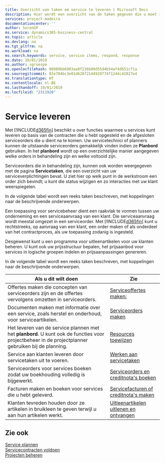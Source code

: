 ```yaml
---
title: Overzicht van taken om service te leveren | Microsoft Docs
description: Hier wordt een overzicht van de taken gegeven die u moet instellen om ervoor te zorgen dat u kwaliteitsservice levert en afspraken met klanten nakomt.
services: project-madeira
documentationcenter: ''
author: SorenGP
ms.service: dynamics365-business-central
ms.topic: article
ms.devlang: na
ms.tgt_pltfrm: na
ms.workload: na
ms.search.keywords: service, service items, respond, response
ms.date: 10/01/2019
ms.author: sgroespe
ms.openlocfilehash: 08989bb6903aa9f236b89d55d4b54af4db51cf1a
ms.sourcegitcommit: 02e704bc3e01d62072144919774f1244c42827e4
ms.translationtype: HT
ms.contentlocale: nl-BE
ms.lasthandoff: 10/01/2019
ms.locfileid: "2311920"
---
```

# <a name="delivering-service"></a>Service leveren
Met [!INCLUDE[d365fin](includes/d365fin_md.md)] beschikt u over functies waarmee u services kunt leveren op basis van de contracten die u hebt opgesteld en de afgesloten serviceorders die u dient na te komen. Uw servicetechnici of planners kunnen de uitstaande serviceorders gemakkelijk vinden indien ze **Planbord** gebruiken. In het **planbord** wordt op een overzichtelijke manier aangegeven welke orders in behandeling zijn en welke voltooid zijn.  
  
Serviceorders die in behandeling zijn, kunnen ook worden weergegeven met de pagina **Servicetaken**, die een overzicht van uw serviceverplichtingen bevat. U ziet hier op welk punt in de werkstroom een order zich bevindt; u kunt die status wijzigen en zo interacties met uw klant weerspiegelen.  
  
In de volgende tabel wordt een reeks taken beschreven, met koppelingen naar de beschrijvende onderwerpen.   

Een toepassing voor servicebeheer dient een raakvlak te vormen tussen uw onderneming en een serviceaanvraag van een klant. Die serviceaanvraag wordt meestal omgezet in een serviceorder. Met [!INCLUDE[d365fin](includes/d365fin_md.md)] kunt u rechtstreeks, op aanvraag van een klant, een order maken of als onderdeel van het contractproces, als uw toepassing zodanig is ingesteld.  
  
Desgewenst kunt u een programma voor uitleenartikelen voor uw klanten beheren. U kunt ook uw prijsstructuur bepalen, het prijsaanbod voor services in logische groepen indelen en prijsaanpassingen genereren.  
  
In de volgende tabel wordt een reeks taken beschreven, met koppelingen naar de beschrijvende onderwerpen.   
  
|**Als u dit wilt doen**|**Zie**|  
|------------|-------------|  
|Offertes maken die concepten van serviceorders zijn en de offertes vervolgens omzetten in serviceorders.|[Serviceoffertes maken:](service-how-to-create-service-quotes.md)|
|Documenten maken met informatie over een service, zoals herstel en onderhoud, voor serviceartikelen.|[Serviceorders maken](service-how-to-create-service-orders.md)|
|Het leveren van de service plannen met het **planbord**. U kunt ook de functies voor projectbeheer in de projectplanner gebruiken bij de planning.|[Resources toewijzen](service-how-to-allocate-resources.md)|  
|Service aan klanten leveren door servicetaken uit te voeren.|[Werken aan servicetaken](service-how-to-work-on-service-tasks.md)|  
|Serviceorders voor services boeken zodat uw boekhouding volledig is bijgewerkt.|[Serviceorders en creditnota's boeken](service-how-to-post-service-orders.md)|  
|Facturen maken en boeken voor services die u hebt geleverd.|[Servicefacturen of creditnota's maken](service-how-create-invoices.md)|  
|Klanten tevreden houden door ze artikelen in bruikleen te geven terwijl u aan hun artikelen werkt.| [Uitleenartikelen uitlenen en ontvangen](service-how-to-lend-receive-loaners.md)|
  
## <a name="see-also"></a>Zie ook  
[Service plannen](service-plan-service.md)  
[Servicecontracten voldoen](service-fulfill-service-contracts.md)  
[Projecten beheren](projects-manage-projects.md)  
